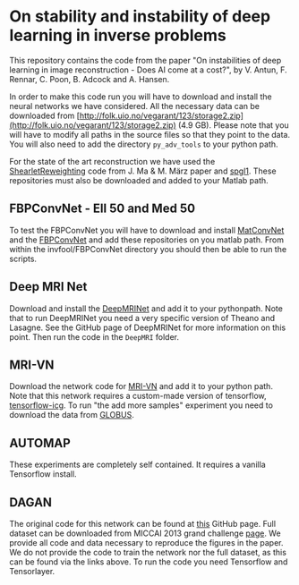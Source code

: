 # On stability and instability of deep learning in inverse problems

This repository contains the code from the paper "On instabilities of deep
learning in image reconstruction - Does AI come at a cost?", by V. Antun, F.
Rennar, C. Poon, B. Adcock and A. Hansen.

In order to make this code run you will have to download and install
the neural networks we have considered. All the necessary data can be
downloaded from
[http://folk.uio.no/vegarant/123/storage2.zip](http://folk.uio.no/vegarant/123/storage2.zip)
(4.9 GB). Please note that you will have to modify all paths in the
source files so that they point to the data. You will also need to
add the directory `py_adv_tools` to your python path. 

For the state of the art reconstruction we have used the
[ShearletReweighting](https://github.com/jky-ma/ShearletReweighting)
code from J. Ma & M. März paper and
[spgl1](https://github.com/mpf/spgl1).  These repositories must also
be downloaded and added to your Matlab path.

## FBPConvNet - Ell 50 and Med 50
To test the FBPConvNet you will have to download and install
[MatConvNet](http://www.vlfeat.org/matconvnet/) and the
[FBPConvNet](https://github.com/panakino/FBPConvNet) and add these repositories
on you matlab path. From within the invfool/FBPConvNet directory you should then be
able to run the scripts.  

## Deep MRI Net
Download and install the
[DeepMRINet](https://github.com/js3611/Deep-MRI-Reconstruction) and
add it to your pythonpath. Note that to run DeepMRINet you need a very
specific version of Theano and Lasagne. See the GitHub page of
DeepMRINet for more information on this point. Then run the code in
the `DeepMRI` folder.

## MRI-VN
Download the network code for
[MRI-VN](https://github.com/VLOGroup/mri-variationalnetwork) and add it to your
python path. Note that this network requires a custom-made version of
tensorflow, [tensorflow-icg](https://github.com/VLOGroup/tensorflow-icg). To 
run "the add more samples" experiment you need to download the data from 
[GLOBUS](https://www.globus.org/app/transfer?origin_id=92ca2774-5225-11e8-9056-0a6d4e044368&origin_path=%2F).


## AUTOMAP 
These experiments are completely self contained. It requires a vanilla
Tensorflow install. 

## DAGAN
The original code for this network can be found at
[this](https://github.com/nebulaV/DAGAN) GitHub page. Full dataset can be
downloaded from MICCAI 2013 grand challenge
[page](https://my.vanderbilt.edu/masi/workshops/). We provide all code and
data necessary to reproduce the figures in the paper. We do not provide the
code to train the network nor the full dataset, as this can be found via
the links above. To run the code you need Tensorflow and Tensorlayer.  

